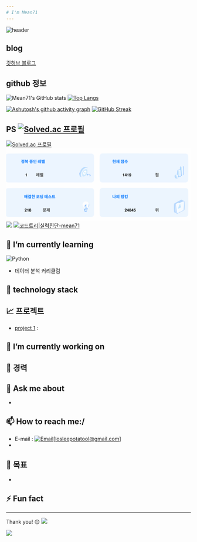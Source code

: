 ```yaml
---
# I'm Mean71
---
```

![header](https://capsule-render.vercel.app/api?type=waving&color=timeGradient&text=Welcome%20to%20Mean71's%20GitHub%20👋&animation=twinkling&fontSize=50&fontAlignY=40&fontAlign=50&height=250)
## blog
[깃허브 블로그](https://mean71.github.io)

## github 정보
![Mean71's GitHub stats](https://github-readme-stats.vercel.app/api?username=Mean71&theme=merko&show_icons=true)
[![Top Langs](https://github-readme-stats.vercel.app/api/top-langs/?username=mean71&langs_count=20)](https://github.com/anuraghazra/github-readme-stats)

[![Ashutosh's github activity graph](https://github-readme-activity-graph.vercel.app/graph?username=mean71&theme=gotham)](https://github.com/ashutosh00710/github-readme-activity-graph)
[![GitHub Streak](https://streak-stats.demolab.com/?user=mean71&theme=ocean-gradient)](https://git.io/streak-stats)

## PS [![Solved.ac 프로필](http://mazassumnida.wtf/api/mini/generate_badge?boj=mean)](https://solved.ac/mean)
[![Solved.ac 프로필](http://mazassumnida.wtf/api/v2/generate_badge?boj=mean)](https://solved.ac/mean)  ![Programmers Badge](https://raw.githubusercontent.com/mean71/Programmers_Badge_Generator/main/result/result.svg)
![](https://leetcard.jacoblin.cool/mean71?theme=wtf&font=milonga&ext=heatmap)  [![코드트리|실력진단-mean71](https://banner.codetree.ai/v1/banner/mean71)](https://www.codetree.ai/profiles/mean71)

## 🌱 I’m currently learning
![Python](https://img.shields.io/badge/Python-3776AB?style=flat&logo=python&logoColor=white)
- 데이터 분석 커리큘럼

## 🔧 technology stack

## 📈 프로젝트
- [project 1](link) : 

## 🔭 I’m currently working on

## 💼 경력

## 💬 Ask me about
- 
 
## 📫 How to reach me:/
- E-mail : [![Email](https://img.shields.io/badge/Email-Contact%20Me-blue?style=flat&logo=gmail)](mailto:losleepotatool@gmail.com)[losleepotatool@gmail.com]
- 

## 🎯 목표
- 

## ⚡ Fun fact


---
Thank you! 😊
<a href="https://hits.seeyoufarm.com"><img src="https://hits.seeyoufarm.com/api/count/incr/badge.svg?url=https%3A%2F%2Fgithub.com%2F평균71&count_bg=%2355C600&title_bg=%23000000&icon=github.svg&icon_color=%23FFFFFF&title=새로고침&edge_flat=false"/></a>

![](./profile-3d-contrib/profile-night-rainbow.svg)
